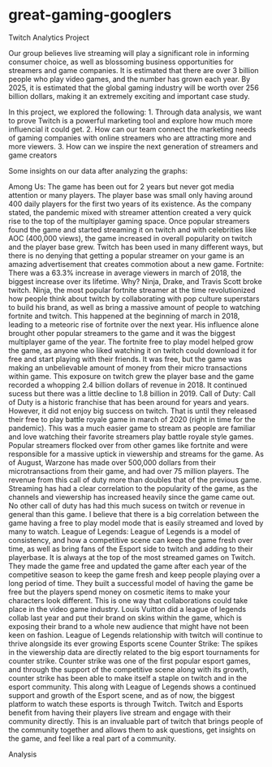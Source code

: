 # great-gaming-googlers
Twitch Analytics Project 

Our group believes live streaming will play a significant role in informing consumer choice, as well as blossoming business opportunities for streamers and game companies. 
It is estimated that there are over 3 billion people who play video games, and the number has grown each year. By 2025, it is estimated that the global gaming industry will be worth over 256 billion dollars, making it an extremely exciting and important case study.

In this project, we explored the following:
     1. Through data analysis, we want to prove Twitch is a powerful marketing tool and explore how much more influencial it could get.
     2. How can our team connect the marketing needs of gaming companies with online streamers who are attracting more and more viewers.
     3. How can we inspire the next generation of streamers and game creators
    

Some insights on our data after analyzing the graphs:


Among Us: The game has been out for 2 years but never got media attention or many players. The player base was small only having around 400 daily  players for the first two years of its existence. As the company stated, the pandemic mixed with streamer attention created a very quick rise to the top of the multiplayer gaming space. Once popular streamers found the game and started streaming it on twitch and with celebrities like AOC (400,000 views), the game increased in overall popularity on twitch and the player base grew. Twitch has been used in many different ways, but there is no denying that getting a popular streamer on your game is an amazing advertisement that creates commotion about a new game. 
Fortnite: There was a 63.3% increase in average viewers in march of 2018, the biggest increase over its lifetime. Why? Ninja, Drake, and Travis Scott broke twitch. 
Ninja, the most popular fortnite streamer at the time revolutionized how people think about twitch by collaborating with pop culture superstars to build his brand, as well as bring a massive amount of people to watching fortnite and twitch. This happened at the beginning of march in 2018, leading to a meteoric rise of fortnite over the next year. His influence alone brought other popular streamers to the game and it was the biggest multiplayer game of the year. The fortnite free to play model helped grow the game, as anyone who liked watching it on twitch could download it for free and start playing with their friends. It was free, but the game was making an unbelievable amount of money from their micro transactions within game. This exposure on twitch grew the player base and the game recorded a whopping 2.4 billion dollars of revenue in 2018. It continued sucess but there was a little decline to 1.8 billion in 2019. 
Call of Duty: Call of Duty is a historic franchise that has been around for years and years. However, it did not enjoy big success on twitch. That is until they released their free to play battle royale game in march of 2020 (right in time for the pandemic). This was a much easier game to stream as people are familiar and love watching their favorite streamers play battle royale style games. Popular streamers flocked over from other games like fortnite and were responsible for a massive uptick in viewership and streams for the game. As of August, Warzone has made over 500,000 dollars from their microtransactions from their game, and had over 75 million players. The revenue from this call of duty more than doubles that of the previous game. Streaming has had a clear correlation to the popularity of the game, as the channels and viewership has increased heavily since the game came out. No other call of duty has had this much sucess on twitch or revenue in general than this game. I believe that there is a big correlation between the game having a free to play model mode that is easily streamed and loved by many to watch. 
League of Legends: League of Legends is a model of consistency, and how a competitive scene can keep the game fresh over time, as well as bring fans of the Esport side to twitch and adding to their playerbase. It is always at the top of the most streamed games on Twitch. They made the game free and updated the game after each year of the competitive season to keep the game fresh and keep people playing over a long period of time. They built a successful model of having the game be free but the players spend money on cosmetic items to make your characters look different. This is one way that collaborations could take place in the video game industry. Louis Vuitton did a league of legends collab last year and put their brand on skins within the game, which is exposing their brand to a whole new audience that might have not been keen on fashion. League of Legends relationship with twitch will continue to thrive alongside its ever growing Esports scene 
Counter Strike: The spikes in the viewership data are directly related to the big esport tournaments for counter strike. Counter strike was one of the first popular esport games, and through the support of the competitive scene along with its growth, counter strike has been able to make itself a staple on twitch and in the esport community. This along with League of Legends shows a continued support and growth of the Esport scene, and as of now, the biggest platform to watch these esports is through Twitch. Twitch and Esports benefit from having their players live stream and engage with their community directly. This is an invaluable part of twitch that brings people of the community together and allows them to ask questions, get insights on the game, and feel like a real part of a community. 


Analysis



